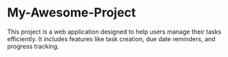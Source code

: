 # My-Awesome-Project
This project is a web application designed to help users manage their tasks efficiently. It includes features like task creation, due date reminders, and progress tracking.
